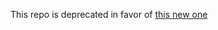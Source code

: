 This repo is deprecated in favor of [this new one](https://github.com/Amxx/subgraphs/tree/master/subgraphs/common)
